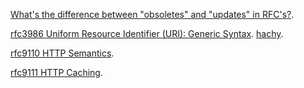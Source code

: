 [What's the difference between "obsoletes" and "updates" in RFC's?](https://stackoverflow.com/questions/32873577/whats-the-difference-between-obsoletes-and-updates-in-rfcs).

[rfc3986 Uniform Resource Identifier (URI): Generic Syntax](https://datatracker.ietf.org/doc/html/rfc3986). [hachy](https://hachyderm.io/@DiazCarrete/112322494149082816).

[rfc9110 HTTP Semantics](https://datatracker.ietf.org/doc/html/rfc9110).

[rfc9111 HTTP Caching](https://datatracker.ietf.org/doc/html/rfc9111).


